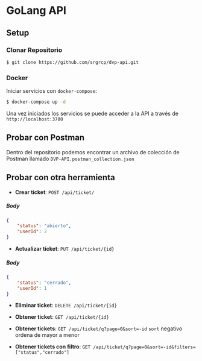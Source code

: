 # GoLang API

## Setup

### Clonar Repositorio

```sh
$ git clone https://github.com/srgrcp/dvp-api.git
```

### Docker

Iniciar servicios con `docker-compose`:

```sh
$ docker-compose up -d
```

Una vez iniciados los servicios se puede acceder a la API a través de `http://localhost:3700`

## Probar con Postman

Dentro del repositorio podemos encontrar un archivo de colección de Postman llamado `DVP-API.postman_collection.json`

## Probar con otra herramienta

* **Crear ticket**: `POST /api/ticket/`
##### Body
```json
{
    "status": "abierto",
    "userId": 2
}
```

* **Actualizar ticket**: `PUT /api/ticket/{id}`
##### Body
```json
{
    "status": "cerrado",
    "userId": 1
}
```

* **Eliminar ticket**: `DELETE /api/ticket/{id}`

* **Obtener ticket**: `GET /api/ticket/{id}`

* **Obtener tickets**: `GET /api/ticket/q?page=0&sort=-id` `sort` negativo ordena de mayor a menor

* **Obtener tickets con filtro**: `GET /api/ticket/q?page=0&sort=-id&filters=["status","cerrado"]`
